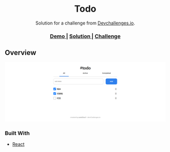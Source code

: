 <h1 align="center">Todo</h1>

<div align="center">
   Solution for a challenge from  <a href="http://devchallenges.io" target="_blank">Devchallenges.io</a>.
</div>

<div align="center">
  <h3>
    <a href="https://todo-asi5.onrender.com">
      Demo
    </a>
    <span> | </span>
    <a href="https://github.com/satellites7/Todo">
      Solution
    </a>
    <span> | </span>
    <a href="https://devchallenges.io/challenges/TSqutYM4c5WtluM7QzGp">
      Challenge
    </a>
  </h3>
</div>

<!-- TABLE OF CONTENTS -->

<!-- OVERVIEW -->

## Overview

![screenshot](https://github.com/satellites7/image/blob/main/todo.png)



### Built With

<!-- This section should list any major frameworks that you built your project using. Here are a few examples.-->

- [React](https://reactjs.org/)


